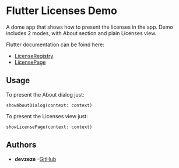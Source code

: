 # Flutter Licenses Demo

A dome app that shows how to present the licenses in the app.
Demo includes 2 modes, with About section and plain Licenses view.

Flutter documentation can be foind here:
 - [LicenseRegistry](https://api.flutter.dev/flutter/foundation/LicenseRegistry-class.html)
 - [LicensePage](https://api.flutter.dev/flutter/material/LicensePage-class.html)

## Usage

To present the About dialog just:

```
showAboutDialog(context: context)

```



To present the Licenses view just:

```
showLicensePage(context: context)

```
  

## Authors

* **devzeze** -[GitHub](https://github.com/devzeze)
